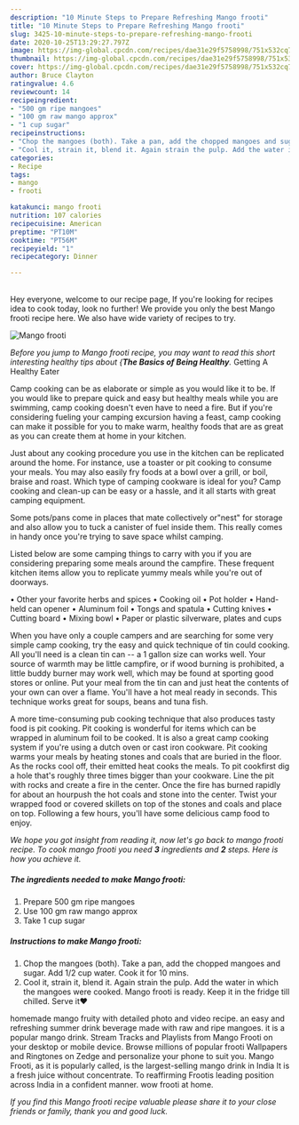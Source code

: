 ```yaml
---
description: "10 Minute Steps to Prepare Refreshing Mango frooti"
title: "10 Minute Steps to Prepare Refreshing Mango frooti"
slug: 3425-10-minute-steps-to-prepare-refreshing-mango-frooti
date: 2020-10-25T13:29:27.797Z
image: https://img-global.cpcdn.com/recipes/dae31e29f5758998/751x532cq70/mango-frooti-recipe-main-photo.jpg
thumbnail: https://img-global.cpcdn.com/recipes/dae31e29f5758998/751x532cq70/mango-frooti-recipe-main-photo.jpg
cover: https://img-global.cpcdn.com/recipes/dae31e29f5758998/751x532cq70/mango-frooti-recipe-main-photo.jpg
author: Bruce Clayton
ratingvalue: 4.6
reviewcount: 14
recipeingredient:
- "500 gm ripe mangoes"
- "100 gm raw mango approx"
- "1 cup sugar"
recipeinstructions:
- "Chop the mangoes (both). Take a pan, add the chopped mangoes and sugar. Add 1/2 cup water. Cook it for 10 mins."
- "Cool it, strain it, blend it. Again strain the pulp. Add the water in which the mangoes were cooked. Mango frooti is ready. Keep it in the fridge till chilled. Serve it❤"
categories:
- Recipe
tags:
- mango
- frooti

katakunci: mango frooti 
nutrition: 107 calories
recipecuisine: American
preptime: "PT10M"
cooktime: "PT56M"
recipeyield: "1"
recipecategory: Dinner

---
```

<br>
Hey everyone, welcome to our recipe page, If you're looking for recipes idea to cook today, look no further! We provide you only the best Mango frooti recipe here. We also have wide variety of recipes to try.
<br>


![Mango frooti](https://img-global.cpcdn.com/recipes/dae31e29f5758998/751x532cq70/mango-frooti-recipe-main-photo.jpg)

<i>Before you jump to Mango frooti recipe, you may want to read this short interesting healthy tips about {<strong>The Basics of Being Healthy</strong>.</i>
Getting A Healthy Eater

    
Camp cooking can be as elaborate or simple as you would like it to be. If you would like to prepare quick and easy but healthy meals while you are swimming, camp cooking doesn't even have to need a fire. But if you're considering fueling your camping excursion having a feast, camp cooking can make it possible for you to make warm, healthy foods that are as great as you can create them at home in your kitchen.

 Just about any cooking procedure you use in the kitchen can be replicated around the home. For instance, use a toaster or pit cooking to consume your meals. You may also easily fry foods at a bowl over a grill, or boil, braise and roast. Which type of camping cookware is ideal for you? Camp cooking and clean-up can be easy or a hassle, and it all starts with great camping equipment.

Some pots/pans come in places that mate collectively or"nest" for storage and also allow you to tuck a canister of fuel inside them. This really comes in handy once you're trying to save space whilst camping.

Listed below are some camping things to carry with you if you are considering preparing some meals around the campfire. These frequent kitchen items allow you to replicate yummy meals while you're out of doorways.


• Other your favorite herbs and spices
• Cooking oil
• Pot holder
• Hand-held can opener
• Aluminum foil
• Tongs and spatula
• Cutting knives
• Cutting board
• Mixing bowl
• Paper or plastic silverware, plates and cups

When you have only a couple campers and are searching for some very simple camp cooking, try the easy and quick technique of tin could cooking. All you'll need is a clean tin can -- a 1 gallon size can works well. Your source of warmth may be little campfire, or if wood burning is prohibited, a little buddy burner may work well, which may be found at sporting good stores or online. Put your meal from the tin can and just heat the contents of your own can over a flame. You'll have a hot meal ready in seconds.  This technique works great for soups, beans and tuna fish.

A more time-consuming pub cooking technique that also produces tasty food is pit cooking. Pit cooking is wonderful for items which can be wrapped in aluminum foil to be cooked.  It is also a great camp cooking system if you're using a dutch oven or cast iron cookware. Pit cooking warms your meals by heating stones and coals that are buried in the floor. As the rocks cool off, their emitted heat cooks the meals. To pit cookfirst dig a hole that's roughly three times bigger than your cookware. Line the pit with rocks and create a fire in the center. Once the fire has burned rapidly for about an hourpush the hot coals and stone into the center. Twist your wrapped food or covered skillets on top of the stones and coals and place on top. Following a few hours, you'll have some delicious camp food to enjoy.


<i>We hope you got insight from reading it, now let's go back to mango frooti recipe. To cook mango frooti you need <strong>3</strong> ingredients and <strong>2</strong> steps. Here is how you achieve it.
</i>

##### The ingredients needed to make Mango frooti:

1. Prepare 500 gm ripe mangoes
1. Use 100 gm raw mango approx
1. Take 1 cup sugar


##### Instructions to make Mango frooti:

1. Chop the mangoes (both). Take a pan, add the chopped mangoes and sugar. Add 1/2 cup water. Cook it for 10 mins.
1. Cool it, strain it, blend it. Again strain the pulp. Add the water in which the mangoes were cooked. Mango frooti is ready. Keep it in the fridge till chilled. Serve it❤


homemade mango fruity with detailed photo and video recipe. an easy and refreshing summer drink beverage made with raw and ripe mangoes. it is a popular mango drink. Stream Tracks and Playlists from Mango Frooti on your desktop or mobile device. Browse millions of popular frooti Wallpapers and Ringtones on Zedge and personalize your phone to suit you. Mango Frooti, as it is popularly called, is the largest-selling mango drink in India It is a fresh juice without concentrate. To reaffirming Frootis leading position across India in a confident manner. wow frooti at home. 

<i>If you find this Mango frooti recipe valuable please share it to your close friends or family, thank you and good luck.</i>
